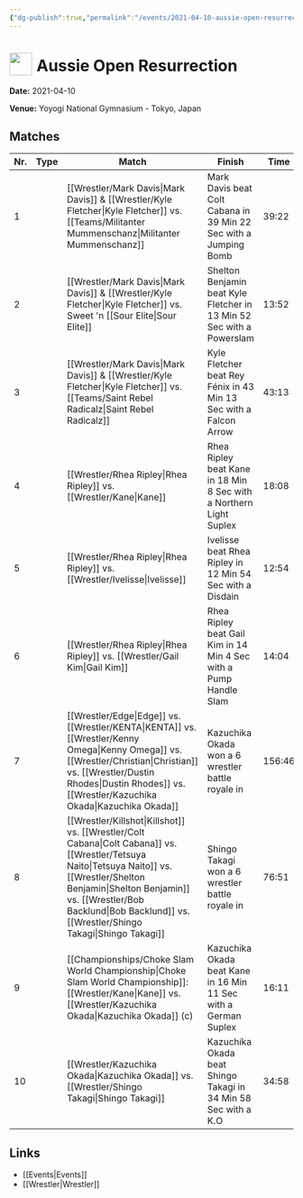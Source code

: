 ```yaml
---
{"dg-publish":true,"permalink":"/events/2021-04-10-aussie-open-resurrection/","title":"Aussie Open Resurrection","noteIcon":"","created":"2025-08-11T09:30:58.969+02:00"}
---
```



# <img src="z_Images/ChokeSlam.png" width="40" style="vertical-align:bottom; margin-right:8px;">**Aussie Open Resurrection**

**Date:** 2021-04-10

**Venue:** Yoyogi National Gymnasium - Tokyo, Japan

## Matches

| Nr. | Type | Match | Finish | Time | Rating | Score |
|-----|------|-------|--------|------|--------|-------|
| 1 |  | [[Wrestler/Mark Davis\|Mark Davis]] & [[Wrestler/Kyle Fletcher\|Kyle Fletcher]] vs. [[Teams/Militanter Mummenschanz\|Militanter Mummenschanz]] | Mark Davis beat Colt Cabana in 39 Min 22 Sec with a Jumping Bomb | 39:22 | ★★★★★ | 100 |
| 2 |  | [[Wrestler/Mark Davis\|Mark Davis]] & [[Wrestler/Kyle Fletcher\|Kyle Fletcher]] vs. Sweet 'n [[Sour Elite\|Sour Elite]] | Shelton Benjamin beat Kyle Fletcher in 13 Min 52 Sec with a Powerslam | 13:52 | ★★★1/2 | 78 |
| 3 |  | [[Wrestler/Mark Davis\|Mark Davis]] & [[Wrestler/Kyle Fletcher\|Kyle Fletcher]] vs. [[Teams/Saint Rebel Radicalz\|Saint Rebel Radicalz]] | Kyle Fletcher beat Rey Fénix in 43 Min 13 Sec with a Falcon Arrow | 43:13 | ★★★★★ | 100 |
| 4 |  | [[Wrestler/Rhea Ripley\|Rhea Ripley]] vs. [[Wrestler/Kane\|Kane]] | Rhea Ripley beat Kane in 18 Min 8 Sec with a Northern Light Suplex | 18:08 | ★★★★ | 84 |
| 5 |  | [[Wrestler/Rhea Ripley\|Rhea Ripley]] vs. [[Wrestler/Ivelisse\|Ivelisse]] | Ivelisse beat Rhea Ripley in 12 Min 54 Sec with a Disdain | 12:54 | ★★★★ | 86 |
| 6 |  | [[Wrestler/Rhea Ripley\|Rhea Ripley]] vs. [[Wrestler/Gail Kim\|Gail Kim]] | Rhea Ripley beat Gail Kim in 14 Min 4 Sec with a Pump Handle Slam | 14:04 | ★★★3/4 | 80 |
| 7 |  | [[Wrestler/Edge\|Edge]] vs. [[Wrestler/KENTA\|KENTA]] vs. [[Wrestler/Kenny Omega\|Kenny Omega]] vs. [[Wrestler/Christian\|Christian]] vs. [[Wrestler/Dustin Rhodes\|Dustin Rhodes]] vs. [[Wrestler/Kazuchika Okada\|Kazuchika Okada]] | Kazuchika Okada won a 6 wrestler battle royale in | 156:46 | ★★★★★ | 100 |
| 8 |  | [[Wrestler/Killshot\|Killshot]] vs. [[Wrestler/Colt Cabana\|Colt Cabana]] vs. [[Wrestler/Tetsuya Naito\|Tetsuya Naito]] vs. [[Wrestler/Shelton Benjamin\|Shelton Benjamin]] vs. [[Wrestler/Bob Backlund\|Bob Backlund]] vs. [[Wrestler/Shingo Takagi\|Shingo Takagi]] | Shingo Takagi won a 6 wrestler battle royale in | 76:51 | ★★★★★ | 100 |
| 9 |  | [[Championships/Choke Slam World Championship\|Choke Slam World Championship]]: [[Wrestler/Kane\|Kane]] vs. [[Wrestler/Kazuchika Okada\|Kazuchika Okada]] (c) | Kazuchika Okada beat Kane in 16 Min 11 Sec with a German Suplex | 16:11 | ★★★3/4 | 82 |
| 10 |  | [[Wrestler/Kazuchika Okada\|Kazuchika Okada]] vs. [[Wrestler/Shingo Takagi\|Shingo Takagi]] | Kazuchika Okada beat Shingo Takagi in 34 Min 58 Sec with a K.O | 34:58 | ★★★★★ | 100 |

## Links
- [[Events\|Events]]
- [[Wrestler\|Wrestler]]
